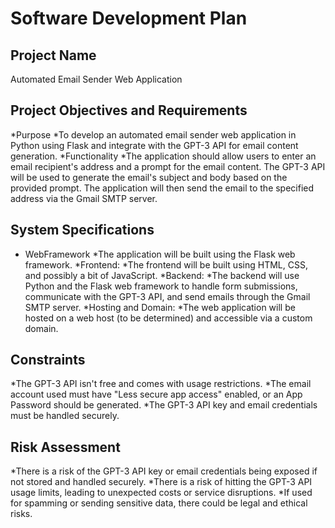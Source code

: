 # Software Development Plan

## Project Name
Automated Email Sender Web Application

## Project Objectives and Requirements
*Purpose
	*To develop an automated email sender web application in Python using Flask and integrate with the GPT-3 API for email content generation.
*Functionality
	*The application should allow users to enter an email recipient's address and a prompt for the email content. The GPT-3 API will be used to generate the email's subject and body based on the 
provided prompt. The application will then send the email to the specified address via the Gmail SMTP server.

## System Specifications
* WebFramework
	*The application will be built using the Flask web framework.
*Frontend:
	*The frontend will be built using HTML, CSS, and possibly a bit of JavaScript.
*Backend:
	*The backend will use Python and the Flask web framework to handle form submissions, communicate with the GPT-3 API, and send emails through the Gmail SMTP server.
*Hosting and Domain:
	*The web application will be hosted on a web host (to be determined) and accessible via a custom domain.
## Constraints
*The GPT-3 API isn't free and comes with usage restrictions.
*The email account used must have "Less secure app access" enabled, or an App Password should be generated.
*The GPT-3 API key and email credentials must be handled securely.
## Risk Assessment
*There is a risk of the GPT-3 API key or email credentials being exposed if not stored and handled securely.
*There is a risk of hitting the GPT-3 API usage limits, leading to unexpected costs or service disruptions.
*If used for spamming or sending sensitive data, there could be legal and ethical risks.
